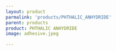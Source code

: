 ```yaml
---
layout: product
parmalink: 'products/PHTHALIC_ANHYDRIDE'
parent: products
product: PHTHALIC ANHYDRIDE 
image: adhesive.jpeg

---
```

